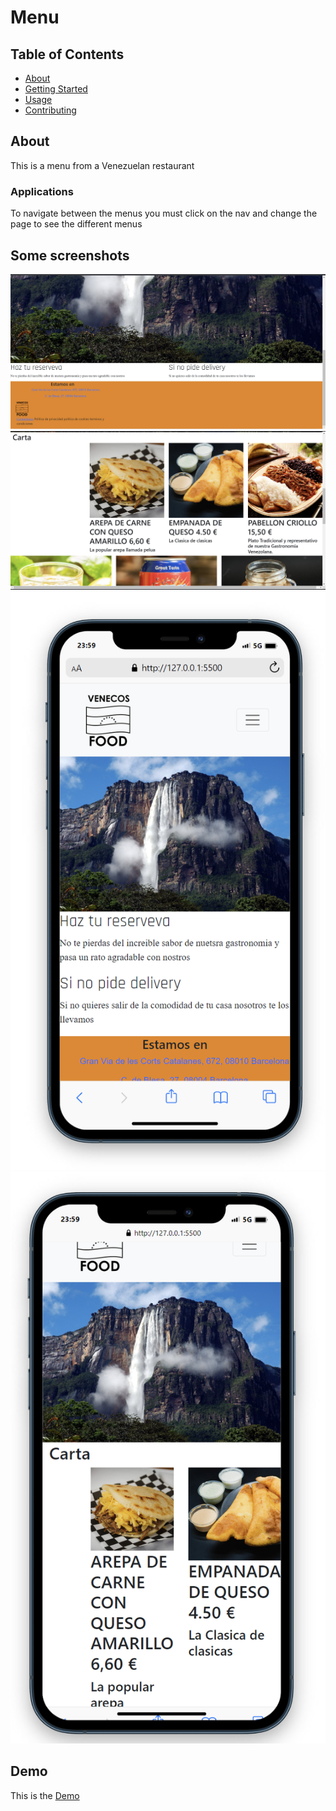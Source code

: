 # Menu

## Table of Contents

- [About](#about)
- [Getting Started](#getting_started)
- [Usage](#usage)
- [Contributing](../CONTRIBUTING.md)

## About <a name = "about"></a>

This is a menu from a Venezuelan restaurant 







### Applications


To navigate between the menus you must click on the nav and change the page to see the different menus


## Some screenshots 
<img src="img/menu1.png" alt="">
<img src="img/menu2.png" alt="">
<img src="img/menu3.png" alt="">
<img src="img/menu4.png" alt="">


## Demo
This is the [Demo]( https://luisroquett.github.io/menuve/)
